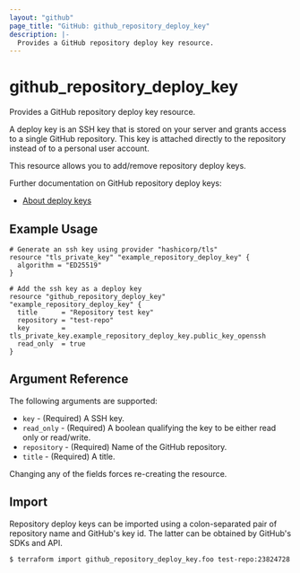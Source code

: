 ```yaml
---
layout: "github"
page_title: "GitHub: github_repository_deploy_key"
description: |-
  Provides a GitHub repository deploy key resource.
---
```


# github_repository_deploy_key

Provides a GitHub repository deploy key resource.

A deploy key is an SSH key that is stored on your server and grants
access to a single GitHub repository. This key is attached directly to the repository instead of to a personal user
account.

This resource allows you to add/remove repository deploy keys.

Further documentation on GitHub repository deploy keys:
- [About deploy keys](https://developer.github.com/guides/managing-deploy-keys/#deploy-keys)

## Example Usage

```hcl
# Generate an ssh key using provider "hashicorp/tls"
resource "tls_private_key" "example_repository_deploy_key" {
  algorithm = "ED25519"
}

# Add the ssh key as a deploy key
resource "github_repository_deploy_key" "example_repository_deploy_key" {
  title      = "Repository test key"
  repository = "test-repo"
  key        = tls_private_key.example_repository_deploy_key.public_key_openssh
  read_only  = true
}
```

## Argument Reference

The following arguments are supported:

* `key` - (Required) A SSH key.
* `read_only` - (Required) A boolean qualifying the key to be either read only or read/write.
* `repository` - (Required) Name of the GitHub repository.
* `title` - (Required) A title.

Changing any of the fields forces re-creating the resource.

## Import

Repository deploy keys can be imported using a colon-separated pair of repository name
and GitHub's key id. The latter can be obtained by GitHub's SDKs and API.

```
$ terraform import github_repository_deploy_key.foo test-repo:23824728
```
